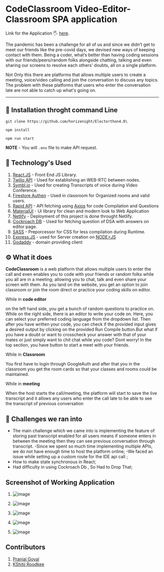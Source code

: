 # CodeClassroom Video-Editor-Classroom SPA application
Link for the Application 🖐️ [here](https://www.codingclassroom.live/).


The pandemic has been a challenge for all of us and since we didn’t get to meet our friends like the pre-covid days, we devised new ways of keeping contact with them. Being a coder, what’s better than having coding sessions with our friends/peers/random folks alongside chatting, talking and even sharing our screens to resolve each others' doubts, all on a single platform.
</br>

Not Only this there are platforms that allows multiple users to create a meeting, voice/video calling and join the conversation to discuss any topics.
The problem with these platforms that users who enter the conversation late are not able to catch up what's going on.

---

## 🍾 Installation throght command Line


```
git clone https://github.com/horizenight/Electorthon4.0\

npm install

npm run start
```
**NOTE** - You will `.env` file to make API request. 


## 🐊 Technology's Used
1. [React.JS](https://reactjs.org/) - Front End JS Library.
2. [Twilio API](https://www.twilio.com/docs/usage/api) - Used for establishing an WEB-RTC between nodes.
3. [Symbl.io](https://github.com/) - Used for creating Transcripts of voice during Video Conference.
4. [Firestore Authen](https://firebase.google.com/) - Used in classroom for Organized rooms and valid users.
5. [Rapid API](https://rapidapi.com/judge0-official/api/judge0-ce) - API fetching using [Axios]() for code Compilation and Questions
6. [MaterialUI](https://mui.com/) - Ui library for clean and modern look to Web Application
7. [Netlify](https://www.netlify.com/) - Deployment of this project is done throught Netlify.
8. [Cockroach DB](https://www.cockroachlabs.com/) - Used for fetching question of DSA with answers on editor page.
9. [SASS](https://sass-lang.com/) - Preporcessor for CSS for less compilation during Runtime.
10. [Express.JS](https://www.expressjs.com/) - used for Server creation on [NODE>JS](https://nodejs.org/)
11. [Godaddy](https://godaddy.com/) -  domain providing client

## ⚙ What it does
**CodeClassroom** is a web platform that allows multiple users to enter the call and even enables you to code with your friends or random folks while you all are in a meeting; allowing you to chat, talk and even share your screen with them.
As you land on the website, you get an option to  join classroom or join the room direct or practice your coding skills on editor. 

While in **code editor**

on the left hand side, you get a bunch of random questions to practice on. While on the right side, there is an editor to write your code on. Here, you can select your preferred coding language from the dropdown list. Then after you have written your code, you can check if the provided input gives a desired output by clicking on the provided Run Compile button.But what if you have a doubt or want to crosscheck your answer with that of your mates or just simply want to chit chat while you code? Dont worry! In the top section, you have button to start a meet with your friends.

While in **Classroom** 

You first have to login through GoogleAuth and after that you in the classroom you get 
the room cards so that your classes and rooms could be maintained.

While in **meeting** 

When the host starts the call/meeting, the platform will start to save the live transcript and it allows any users who enter the call late to be able to see the transcript of previous conversation

## 💪 Challenges we ran into

- The main challenge which we came into is implementing the feature of storing past transcript enabled for all users means if someone enters in between the meeting then they can see previous conversation through transcript.
-Since we spent so much time implementing multiple APIs, we do not have enough time to host the platform online;
-We faced an issue while setting up a custom route for the IDE api call  ;
- How to make state synchronous in React;
- Had difficulty in using Cockroach Db , So Had to Drop That;


## Screenshot of Working Application
1. ![image](https://user-images.githubusercontent.com/68412756/154853188-0fc00d5f-03b2-446e-821e-35e7a9ec56d1.png)


3. ![image](https://user-images.githubusercontent.com/68412756/154853234-35af4ee9-1bf7-4c53-9b6e-5c4dcf9bc4b8.png)


5. ![image](https://user-images.githubusercontent.com/68412756/154853627-84acabe4-cb86-4dd1-acde-528d345938c0.png)


7. ![image](https://user-images.githubusercontent.com/68412756/154853596-054ddb25-8342-4304-8ac4-aa5e9b4b6c22.png)


9. ![image](https://user-images.githubusercontent.com/68412756/154853641-74120aca-9aaf-4ead-93e4-6440292d7505.png)


## Contributors
1. [Pranjal Goyal](https://github.com/Pranjal7852)
2. [KShitij Roodkee](https://github.com/horizenight)


